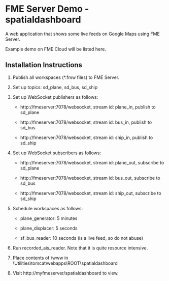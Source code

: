 FME Server Demo - spatialdashboard
======================================

A web application that shows some live feeds on Google Maps using FME Server.

Example demo on FME Cloud will be listed here.

Installation Instructions
-------------------------

1. Publish all workspaces (*.fmw files) to FME Server.

2. Set up topics: sd_plane, sd_bus, sd_ship

3. Set up WebSocket publishers as follows:

   * http://fmeserver:7078/websocket, stream id: plane_in, publish to sd_plane

   * http://fmeserver:7078/websocket, stream id: bus_in, publish to sd_bus

   * http://fmeserver:7078/websocket, stream id: ship_in, publish to sd_ship

4. Set up WebSocket subscribers as follows:

   * http://fmeserver:7078/websocket, stream id: plane_out, subscribe to sd_plane

   * http://fmeserver:7078/websocket, stream id: bus_out, subscribe to sd_bus

   * http://fmeserver:7078/websocket, stream id: ship_out, subscribe to sd_ship 

5. Schedule workspaces as follows:

   * plane_generator: 5 minutes

   * plane_displacer: 5 seconds

   * sf_bus_reader: 10 seconds (is a live feed, so do not abuse)

6. Run recorded_ais_reader. Note that it is quite resource intensive.

7. Place contents of /www in <FMEServerDir>\Utilities\tomcat\webapps\ROOT\spatialdashboard

8. Visit http://myfmeserver/spatialdashboard to view.